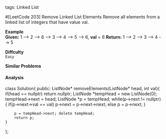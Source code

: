 tags: Linked List

#[LeetCode 203] Remove Linked List Elements
Remove all elements from a linked list of integers that have value val.

**Example**  
**Given:** 1 --> 2 --> 6 --> 3 --> 4 --> 5 --> 6, **val** = 6
**Return:** 1 --> 2 --> 3 --> 4 --> 5

**Diffculty**  
`Easy`

**Similar Problems**  

#### Analysis


class Solution{
public:
    ListNode* removeElements(ListNode* head, int val){
        if(head == nullptr)
            return nullptr;
        ListNode *tempHead = new ListNode(0);
        tempHead->next = head;
        ListNode *p = tempHead;
        while(p->next != nullptr){
            if(p->next->val == val)
                p->next = p->next->next;
            else
                p = p->next;
        }

        p = tempHead->next; delete tempHead;
        return p;
    }
};